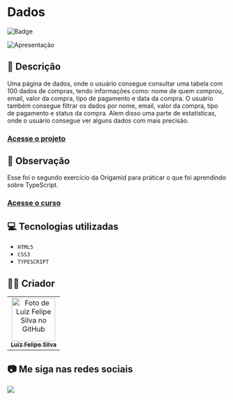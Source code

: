 # Dados

![Badge](http://img.shields.io/static/v1?label=STATUS&message=CONCLUIDO&color=GREEN&style=for-the-badge)

<img src="https://github.com/luizfelipe9627/dados-origamid/blob/main/apresentacao.gif" alt="Apresentação">

## 📄 Descrição

Uma página de dados, onde o usuário consegue consultar uma tabela com 100 dados de compras, tendo informações como: nome de quem comprou, email, valor da compra, tipo de pagamento e data da compra. O usuário também consegue filtrar os dados por nome, email, valor da compra, tipo de pagamento e status da compra. Alem disso uma parte de estatísticas, onde o usuário consegue ver alguns dados com mais precisão.

### <a href="https://luizfelipe9627-dados-origamid.netlify.app">Acesse o projeto</a>

## 📑 Observação

Esse foi o segundo exercício da Origamid para práticar o que foi aprendindo sobre TypeScript.

### <a href="https://www.origamid.com/curso/typescript-para-iniciantes">Acesse o curso</a>

## 💻 Tecnologias utilizadas

- `HTML5`
- `CSS3`
- `TYPESCRIPT`

## 🧑‍💻 Criador

<table>
  <tr>
    <td align="center">
      <a href="https://github.com/luizfelipe9627">
        <img src="https://github.com/luizfelipe9627.png" width="100px;" alt="Foto de Luiz Felipe Silva no GitHub"/><br>
        <sub>
          <b>Luiz Felipe Silva</b>
        </sub>
      </a>
    </td>
  </tr>
</table>

## 📷 Me siga nas redes sociais<br>

<p align="left">
  <a href="https://www.linkedin.com/in/luizfelipe9627/" target="_blank"><img src="https://img.shields.io/badge/-LinkedIn-%230077B5?style=for-the-badge&logo=linkedin&logoColor=white"></a>
</p>
